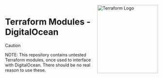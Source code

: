 <img src="https://static-00.iconduck.com/assets.00/terraform-icon-1803x2048-hodrzd3t.png" alt="Terraform Logo" align="right" height="227" width="200"/>

# Terraform Modules - DigitalOcean

> [!CAUTION]
> NOTE: This repository contains untested Terraform modules, once used to interface with DigitalOcean. There should be no real reason to use these.

